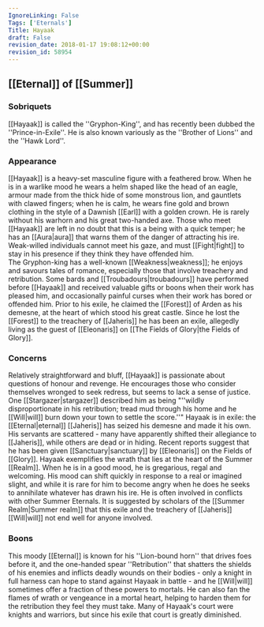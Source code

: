 ```yaml
---
IgnoreLinking: False
Tags: ['Eternals']
Title: Hayaak
draft: False
revision_date: 2018-01-17 19:08:12+00:00
revision_id: 58954
---
```


## [[Eternal]] of [[Summer]]
### Sobriquets
[[Hayaak]] is called the ''Gryphon-King'', and has recently been dubbed the ''Prince-in-Exile''. 
He is also known variously as the ''Brother of Lions'' and the ''Hawk Lord''.
### Appearance
[[Hayaak]] is a heavy-set masculine figure with a feathered brow. When he is in a warlike mood he wears a helm shaped like the head of an eagle, armour made from the thick hide of some monstrous lion, and gauntlets with clawed fingers; when he is calm, he wears fine gold and brown clothing in the style of a Dawnish [[Earl]] with a golden crown. He is rarely without his warhorn and his great two-handed axe.
Those who meet [[Hayaak]] are left in no doubt that this is a being with a quick temper; he has an [[Aura|aura]] that warns them of the danger of attracting his ire. Weak-willed individuals cannot meet his gaze, and must [[Fight|fight]] to stay in his presence if they think they have offended him.  
The Gryphon-king has a well-known [[Weakness|weakness]]; he enjoys and savours tales of romance, especially those that involve treachery and retribution. Some bards and [[Troubadours|troubadours]] have performed before [[Hayaak]] and received valuable gifts or boons when their work has pleased him, and occasionally painful curses when their work has bored or offended him.
Prior to his exile, he claimed the [[Forest]] of Arden as his demesne, at the heart of which stood his great castle. Since he lost the [[Forest]] to the treachery of [[Jaheris]] he has been an exile, allegedly living as the guest of [[Eleonaris]] on [[The Fields of Glory|the Fields of Glory]].
### Concerns
Relatively straightforward and bluff, [[Hayaak]] is passionate about questions of honour and revenge. He encourages those who consider themselves wronged to seek redress, but seems to lack a sense of justice. One [[Stargazer|stargazer]] described him as being "''wildly disproportionate in his retribution; tread mud through his home and he [[Will|will]] burn down your town to settle the score.''"
Hayaak is in exile: the [[Eternal|eternal]] [[Jaheris]] has seized his demesne and made it his own. His servants are scattered - many have apparently shifted their allegiance to [[Jaheris]], while others are dead or in hiding. Recent reports suggest that he has been given [[Sanctuary|sanctuary]] by [[Eleonaris]] on the Fields of [[Glory]].
Hayaak exemplifies the wrath that lies at the heart of the Summer [[Realm]]. When he is in a good mood, he is gregarious, regal and welcoming. His mood can shift quickly in response to a real or imagined slight, and while it is rare for him to become angry when he does he seeks to annihilate whatever has drawn his ire. He is often involved in conflicts with other Summer Eternals. It is suggested by scholars of the [[Summer Realm|Summer realm]] that this exile and the treachery of [[Jaheris]] [[Will|will]] not end well for anyone involved.
### Boons
This moody [[Eternal]] is known for his ''Lion-bound horn'' that drives foes before it, and the one-handed spear ''Retribution'' that shatters the shields of his enemies and inflicts deadly wounds on their bodies - only a knight in full harness can hope to stand against Hayaak in battle - and he [[Will|will]] sometimes offer a fraction of these powers to mortals. He can also fan the flames of wrath or vengeance in a mortal heart, helping to harden them for the retribution they feel they must take.
Many of Hayaak's court were knights and warriors, but since his exile that court is greatly diminished.
